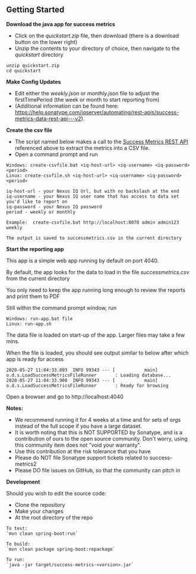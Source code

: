 
## Getting Started

**Download the java app for success metrics**
  * Click on the *quickstart.zip* file, then download (there is a download button on the lower right)
  * Unzip the contents to your directory of choice, then navigate to the *quickstart* directory

```
unzip quickstart.zip
cd quickstart
```

**Make Config Updates**

 * Edit either the *weekly.json* or *monthly.json* file to adjust the firstTimePeriod (the week or month to start reporting from) 
 * (Additional information can be found here: https://help.sonatype.com/iqserver/automating/rest-apis/success-metrics-data-rest-api---v2).

**Create the csv file**
 * The script named below makes a call to the [Success Metrics REST API](https://help.sonatype.com/iqserver/automating/rest-apis/success-metrics-data-rest-api---v2) referenced above to extract the metrics into a CSV file.
 * Open a command prompt and run 

```
Windows: create-csvfile.bat <iq-host-url> <iq-username> <iq-password> <period>
Linux: create-csvfile.sh <iq-host-url> <iq-username> <iq-password> <period>

iq-host-url - your Nexus IQ Url, but with no backslash at the end
iq-username - your Nexus IQ user name that has access to data set you'd like to report on
iq-password - your Nexus IQ password
period - weekly or monthly

Example:  create-csvfile.bat http://localhost:8070 admin admin123 weekly

The output is saved to successmetrics.csv in the current directory

```

**Start the reporting app**
   
   This app is a simple web app running by default on port 4040. 
   
   By default, the app looks for the data to load in the file *successmetrics.csv* from the current directory

   You only need to keep the app running long enough to review the reports and print them to PDF

   Still within the command prompt window, run
```
Windows: run-app.bat file  
Linux: run-app.sh
```

The data file is loaded on start-up of the app. Larger files may take a few mins.

When the file is loaded, you should see output similar to below after which app is ready for access

```
2020-05-27 11:04:33.893  INFO 99343 --- [           main] o.d.s.LoadSuccessMetricsFileRunner       : Loading database...
2020-05-27 11:04:33.908  INFO 99343 --- [           main] o.d.s.LoadSuccessMetricsFileRunner       : Ready for browsing
```

Open a browser and go to http://localhost:4040

**Notes:**  
  * We recommend running it for 4 weeks at a time and for sets of orgs instead of the full scope if you have a large dataset.
  * It is worth noting that this is NOT SUPPORTED by Sonatype, and is a contribution of ours to the open source community.  Don't worry, using this community item does not "void your warranty".
  * Use this contribution at the risk tolerance that you have
  * Please do NOT file Sonatype support tickets related to success-metrics2
  * Please DO file issues on GitHub, so that the community can pitch in



**Development**

Should you wish to edit the source code: 

  * Clone the repository
  * Make your changes
  * At the root directory of the repo
```
To test:
`mvn clean spring-boot:run`

To build:
`mvn clean package spring-boot:repackage`

To run:
`java -jar target/success-metrics-<version>.jar`
```



